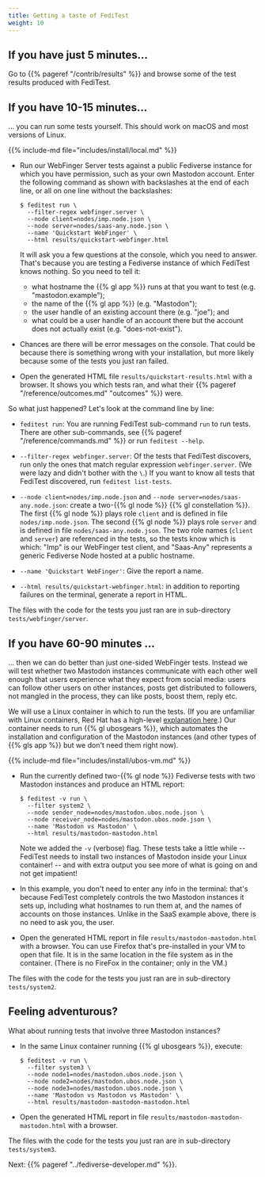 ```yaml
---
title: Getting a taste of FediTest
weight: 10
---
```

## If you have just 5 minutes...

Go to {{% pageref "/contrib/results" %}} and browse some of the test results produced
with FediTest.

## If you have 10-15 minutes...

... you can run some tests yourself. This should work on macOS and most versions of Linux.

{{% include-md file="includes/install/local.md" %}}

* Run our WebFinger Server tests against a public Fediverse instance for which you have
  permission, such as your own Mastodon account. Enter the following command as shown with
  backslashes at the end of each line, or all on one line without the backslashes:

  ```
  $ feditest run \
    --filter-regex webfinger.server \
    --node client=nodes/imp.node.json \
    --node server=nodes/saas-any.node.json \
    --name 'Quickstart WebFinger' \
    --html results/quickstart-webfinger.html
  ```

  It will ask you a few questions at the console, which you need to answer. That's because
  you are testing a Fediverse instance of which FediTest knows nothing. So you need to
  tell it:

  * what hostname the {{% gl app %}} runs at that you want to test (e.g. "mastodon.example");
  * the name of the {{% gl app %}} (e.g. "Mastodon");
  * the user handle of an existing account there (e.g. "joe"); and
  * what could be a user handle of an account there but the account does not actually
    exist (e.g. "does-not-exist").

* Chances are there will be error messages on the console. That could be because there
  is something wrong with your installation, but more likely because some of the tests
  you just ran failed.

* Open the generated HTML file `results/quickstart-results.html` with a browser. It
  shows you which tests ran, and what their
  {{% pageref "/reference/outcomes.md" "outcomes" %}} were.

So what just happened? Let's look at the command line by line:

* `feditest run`: You are running FediTest sub-command `run` to run tests. There are
  other sub-commands, see {{% pageref "/reference/commands.md" %}} or run
  `feditest --help`.

* `--filter-regex webfinger.server`: Of the tests that FediTest discovers, run only
  the ones that match regular expression `webfinger.server`. (We were lazy and didn't
  bother with the `\`.) If you want to know all
  tests that FediTest discovered, run `feditest list-tests`.

* `--node client=nodes/imp.node.json` and `--node server=nodes/saas-any.node.json`:
  create a two-{{% gl node %}} {{% gl constellation %}}. The first {{% gl node %}}
  plays role `client` and is defined in file `nodes/imp.node.json`. The second
  {{% gl node %}} plays role `server` and is defined in file `nodes/saas-any.node.json`.
  The two role names (`client` and `server`) are referenced in the tests, so the tests know
  which is which: "Imp" is our WebFinger test client, and "Saas-Any" represents a generic
  Fediverse Node hosted at a public hostname.

* `--name 'Quickstart WebFinger'`: Give the report a name.

* `--html results/quickstart-webfinger.html`: in addition to reporting failures on the
  terminal, generate a report in HTML.

The files with the code for the tests you just ran are in sub-directory
`tests/webfinger/server`.

## If you have 60-90 minutes ...

... then we can do better than just one-sided WebFinger tests. Instead we will test
whether two Mastodon instances communicate with each other well enough that users
experience what they expect from social media: users can follow other users on other
instances, posts get distributed to followers, not mangled in the process, they can like
posts, boost them, reply etc.

We will use a Linux container in which to run the tests. (If you are unfamiliar with
Linux containers, Red Hat has a high-level
[explanation here](https://www.redhat.com/en/topics/containers/whats-a-linux-container).)
Our container needs to run {{% gl ubosgears %}}, which automates the installation
and configuration of the Mastodon instances (and other types of {{% gls app %}} but we
don't need them right now).

{{% include-md file="includes/install/ubos-vm.md" %}}

* Run the currently defined two-{{% gl node %}} Fediverse tests with two Mastodon
  instances and produce an HTML report:

  ```
  $ feditest -v run \
    --filter system2 \
    --node sender_node=nodes/mastodon.ubos.node.json \
    --node receiver_node=nodes/mastodon.ubos.node.json \
    --name 'Mastodon vs Mastodon' \
    --html results/mastodon-mastodon.html
  ```

  Note we added the `-v` (verbose) flag. These tests take a little while -- FediTest needs to
  install two instances of Mastodon inside your Linux container! -- and with extra output
  you see more of what is going on and not get impatient!

* In this example, you don't need to enter any info in the terminal: that's because
  FediTest completely controls the two Mastodon instances it sets up, including what
  hostnames to run them at, and the names of accounts on those instances. Unlike in the
  SaaS example above, there is no need to ask you, the user.

* Open the generated HTML report in file `results/mastodon-mastodon.html` with a browser. You can use
  Firefox that's pre-installed in your VM to open that file. It is in the same location
  in the file system as in the container. (There is no FireFox in the container; only in
  the VM.)

The files with the code for the tests you just ran are in sub-directory
`tests/system2`.

## Feeling adventurous?

What about running tests that involve three Mastodon instances?

* In the same Linux container running {{% gl ubosgears %}}, execute:

  ```
  $ feditest -v run \
    --filter system3 \
    --node node1=nodes/mastodon.ubos.node.json \
    --node node2=nodes/mastodon.ubos.node.json \
    --node node3=nodes/mastodon.ubos.node.json \
    --name 'Mastodon vs Mastodon vs Mastodon' \
    --html results/mastodon-mastodon-mastodon.html
  ```

* Open the generated HTML report in file `results/mastodon-mastodon-mastodon.html` with a browser.

The files with the code for the tests you just ran are in sub-directory
`tests/system3`.

Next: {{% pageref "../fediverse-developer.md" %}}.